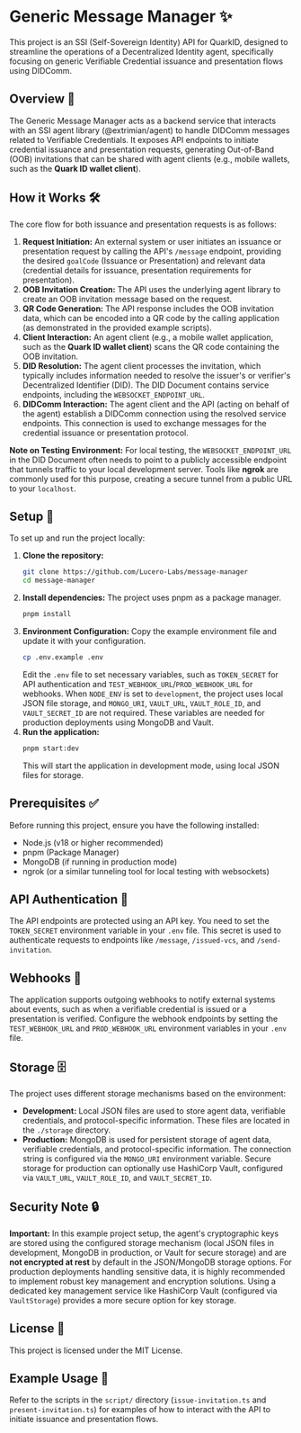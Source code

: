 # Generic Message Manager ✨

This project is an SSI (Self-Sovereign Identity) API for QuarkID, designed to streamline the operations of a Decentralized Identity agent, specifically focusing on generic Verifiable Credential issuance and presentation flows using DIDComm.

## Overview 📖

The Generic Message Manager acts as a backend service that interacts with an SSI agent library (@extrimian/agent) to handle DIDComm messages related to Verifiable Credentials. It exposes API endpoints to initiate credential issuance and presentation requests, generating Out-of-Band (OOB) invitations that can be shared with agent clients (e.g., mobile wallets, such as the **Quark ID wallet client**).

## How it Works 🛠️

The core flow for both issuance and presentation requests is as follows:

1.  **Request Initiation:** An external system or user initiates an issuance or presentation request by calling the API's `/message` endpoint, providing the desired `goalCode` (Issuance or Presentation) and relevant data (credential details for issuance, presentation requirements for presentation).
2.  **OOB Invitation Creation:** The API uses the underlying agent library to create an OOB invitation message based on the request.
3.  **QR Code Generation:** The API response includes the OOB invitation data, which can be encoded into a QR code by the calling application (as demonstrated in the provided example scripts).
4.  **Client Interaction:** An agent client (e.g., a mobile wallet application, such as the **Quark ID wallet client**) scans the QR code containing the OOB invitation.
5.  **DID Resolution:** The agent client processes the invitation, which typically includes information needed to resolve the issuer's or verifier's Decentralized Identifier (DID). The DID Document contains service endpoints, including the `WEBSOCKET_ENDPOINT_URL`.
6.  **DIDComm Interaction:** The agent client and the API (acting on behalf of the agent) establish a DIDComm connection using the resolved service endpoints. This connection is used to exchange messages for the credential issuance or presentation protocol.

**Note on Testing Environment:** For local testing, the `WEBSOCKET_ENDPOINT_URL` in the DID Document often needs to point to a publicly accessible endpoint that tunnels traffic to your local development server. Tools like **ngrok** are commonly used for this purpose, creating a secure tunnel from a public URL to your `localhost`.

## Setup 🚀

To set up and run the project locally:

1.  **Clone the repository:**
    ```bash
    git clone https://github.com/Lucero-Labs/message-manager
    cd message-manager
    ```
2.  **Install dependencies:** The project uses pnpm as a package manager.
    ```bash
    pnpm install
    ```
3.  **Environment Configuration:** Copy the example environment file and update it with your configuration.
    ```bash
    cp .env.example .env
    ```
    Edit the `.env` file to set necessary variables, such as `TOKEN_SECRET` for API authentication and `TEST_WEBHOOK_URL`/`PROD_WEBHOOK_URL` for webhooks. When `NODE_ENV` is set to `development`, the project uses local JSON file storage, and `MONGO_URI`, `VAULT_URL`, `VAULT_ROLE_ID`, and `VAULT_SECRET_ID` are not required. These variables are needed for production deployments using MongoDB and Vault.
4.  **Run the application:**
    ```bash
    pnpm start:dev
    ```
    This will start the application in development mode, using local JSON files for storage.

## Prerequisites ✅

Before running this project, ensure you have the following installed:

*   Node.js (v18 or higher recommended)
*   pnpm (Package Manager)
*   MongoDB (if running in production mode)
*   ngrok (or a similar tunneling tool for local testing with websockets)

## API Authentication 🔑

The API endpoints are protected using an API key. You need to set the `TOKEN_SECRET` environment variable in your `.env` file. This secret is used to authenticate requests to endpoints like `/message`, `/issued-vcs`, and `/send-invitation`.

## Webhooks 🎣

The application supports outgoing webhooks to notify external systems about events, such as when a verifiable credential is issued or a presentation is verified. Configure the webhook endpoints by setting the `TEST_WEBHOOK_URL` and `PROD_WEBHOOK_URL` environment variables in your `.env` file.

## Storage 🗄️

The project uses different storage mechanisms based on the environment:

*   **Development:** Local JSON files are used to store agent data, verifiable credentials, and protocol-specific information. These files are located in the `./storage` directory.
*   **Production:** MongoDB is used for persistent storage of agent data, verifiable credentials, and protocol-specific information. The connection string is configured via the `MONGO_URI` environment variable. Secure storage for production can optionally use HashiCorp Vault, configured via `VAULT_URL`, `VAULT_ROLE_ID`, and `VAULT_SECRET_ID`.

## Security Note 🔒

**Important:** In this example project setup, the agent's cryptographic keys are stored using the configured storage mechanism (local JSON files in development, MongoDB in production, or Vault for secure storage) and are **not encrypted at rest** by default in the JSON/MongoDB storage options. For production deployments handling sensitive data, it is highly recommended to implement robust key management and encryption solutions. Using a dedicated key management service like HashiCorp Vault (configured via `VaultStorage`) provides a more secure option for key storage.

## License 📄

This project is licensed under the MIT License.

## Example Usage 📝

Refer to the scripts in the `script/` directory (`issue-invitation.ts` and `present-invitation.ts`) for examples of how to interact with the API to initiate issuance and presentation flows.
